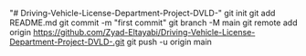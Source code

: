 "# Driving-Vehicle-License-Department-Project-DVLD-"  git init git add README.md git commit -m "first commit" git branch -M main git remote add origin https://github.com/Zyad-Eltayabi/Driving-Vehicle-License-Department-Project-DVLD-.git git push -u origin main
